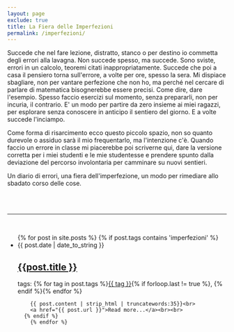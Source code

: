 ```yaml
---
layout: page
exclude: true
title: La Fiera delle Imperfezioni
permalink: /imperfezioni/
---
```


Succede che nel fare lezione, distratto, stanco o per destino io commetta degli errori alla lavagna. Non succede spesso, ma succede. Sono sviste, errori in un calcolo, teoremi citati inappropriatamente. Succede che poi a casa il pensiero torna sull'errore, a volte per ore, spesso la sera. Mi dispiace sbagliare, non per vantare perfezione che non ho, ma perché nel cercare di parlare di matematica bisognerebbe essere precisi. Come dire, dare l'esempio. Spesso faccio esercizi sul momento, senza prepararli, non per incuria, il contrario. E' un modo per partire da zero insieme ai miei ragazzi, per esplorare senza conoscere in anticipo il sentiero del giorno. E a volte succede l'inciampo.

Come forma di risarcimento ecco questo piccolo spazio, non so quanto durevole o assiduo sarà il mio frequentarlo, ma l'intenzione c'è. Quando faccio un errore in classe mi piacerebbe poi scriverne qui, dare la versione corretta per i miei studenti e le mie studentesse e prendere spunto dalla deviazione del percorso involontaria per camminare su nuovi sentieri.

Un diario di errori, una fiera dell'imperfezione, un modo per rimediare allo sbadato corso delle cose.


<br><br>

<hr class="style-eight">

<br>

<article class="post-content">
  <ul class="post-list">
    {% for post in site.posts %}
      {% if post.tags contains 'imperfezioni' %}
        <li><span>{{ post.date | date_to_string }}</span>
        <h2><a href="{{ BASE_PATH }}{{ post.url }}">{{post.title }}</a></h2></span>
      tags: <span class="post_meta">{% for tag in post.tags %}<a href="/tags/#{{ tag }}">{{ tag }}</a>{% if forloop.last != true %}, {% endif %}{% endfor %}<br>
        </li>

        {{ post.content | strip_html | truncatewords:35}}<br>
        <a href="{{ post.url }}">Read more...</a><br><br>
	  {% endif %}
        {% endfor %}
  </ul>


</article>



